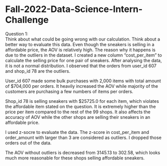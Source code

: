 # Fall-2022-Data-Science-Intern-Challenge

Question 1:  
Think about what could be going wrong with our calculation. Think about a better way to evaluate this data. 
Even though the sneakers is selling in a affordable price, the AOV is relatively high. The reason why it happens is due to the outliers in the dataset. I created a new column “cost_per_item” to calculate the selling price for one pair of sneakers. After analysing the data, it is not a normal distribution. I observed that the orders from user_id 607 and shop_id 78 are the outliers.   

User_id 607 made some bulk purchases with 2,000 items with total amount of $704,000 per orders. It heavily increased the AOV while majority of the customers are purchasing a few numbers of items per orders.   

Shop_id 78 is selling sneakers with $25725.0 for each item, which violates the affordable item stated on the question. It is extremely higher than the price per item compared to the rest of the 99 shops. It also affects the accuracy of AOV while the other shops are selling their sneakers in an affordable price.   

I used z-socre to evaluate the data. The z-score in cost_per_item and order_amount with larger than 3 are considered as outliers. I dropped those orders out of the data.  

The AOV without outliers is decreased from 3145.13 to 302.58, which looks much more reasonable for these shops selling affordable sneakers.  

